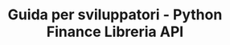 ﻿---
title: Guida per sviluppatori - Python Finance Libreria API
linktitle: Guida per sviluppatori
type: docs
weight: 20
url: /it/python-net/developer-guide/
description: Python Finance Libreria API La sezione Guida per sviluppatori tratta argomenti relativi all'utilizzo dei file OFX, XBRL e iXBRL.
---

